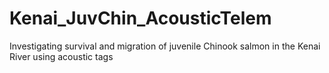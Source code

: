 # Kenai_JuvChin_AcousticTelem
Investigating survival and migration of juvenile Chinook salmon in the Kenai River using acoustic tags
